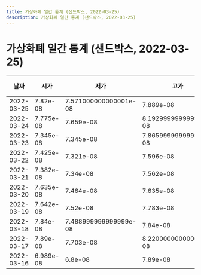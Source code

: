 ```yaml
---
title: 가상화폐 일간 통계 (샌드박스, 2022-03-25)
description: 가상화폐 일간 통계 (샌드박스, 2022-03-25)
---
```


가상화폐 일간 통계 (샌드박스, 2022-03-25)
===

|날짜|시가|저가|고가|종가|비고|
|--|--|--|--|--|--|
|2022-03-25|7.82e-08|7.571000000000001e-08|7.889e-08|7.571000000000001e-08|    |
|2022-03-24|7.775e-08|7.659e-08|8.192999999999999e-08|7.808e-08|    |
|2022-03-23|7.345e-08|7.345e-08|7.865999999999999e-08|7.710000000000001e-08|    |
|2022-03-22|7.425e-08|7.321e-08|7.596e-08|7.345e-08|    |
|2022-03-21|7.382e-08|7.34e-08|7.562e-08|7.559e-08|    |
|2022-03-20|7.635e-08|7.464e-08|7.635e-08|7.464e-08|    |
|2022-03-19|7.642e-08|7.52e-08|7.783e-08|7.666e-08|    |
|2022-03-18|7.84e-08|7.488999999999999e-08|7.84e-08|7.723000000000001e-08|    |
|2022-03-17|7.89e-08|7.703e-08|8.220000000000001e-08|7.88e-08|    |
|2022-03-16|6.989e-08|6.8e-08|7.89e-08|7.89e-08|    |
